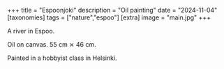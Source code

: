 +++
title = "Espoonjoki"
description = "Oil painting"
date = "2024-11-04"
[taxonomies]
tags = ["nature","espoo"]
[extra]
image = "main.jpg"
+++

A river in Espoo.

Oil on canvas. 55 cm ⨯ 46 cm.

Painted in a hobbyist class in Helsinki.
